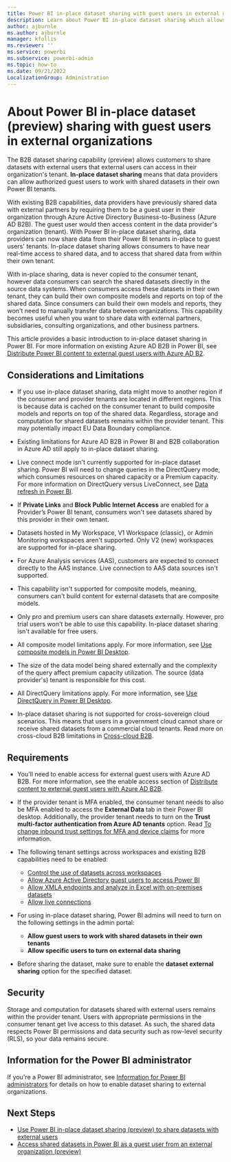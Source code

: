 ```yaml
---
title: Power BI in-place dataset sharing with guest users in external organizations(preview)
description: Learn about Power BI in-place dataset sharing which allows you to share datasets with external guest users in their own tenants.
author: ajburnle
ms.author: ajburnle
manager: kfollis
ms.reviewer: ''
ms.service: powerbi
ms.subservice: powerbi-admin
ms.topic: how-to
ms.date: 09/21/2022
LocalizationGroup: Administration
---
```


# About Power BI in-place dataset (preview) sharing with guest users in external organizations

The B2B dataset sharing capability (preview) allows customers to share datasets with external users that external users can access in their organization's tenant. **In-place dataset sharing** means that data providers can allow authorized guest users to work with shared datasets in their own Power BI tenants.

With existing B2B capabilities, data providers have previously shared data with external partners by requiring them to be a guest user in their organization through Azure Active Directory Business-to-Business (Azure AD B2B). The guest user would then access content in the data provider's organization (tenant). With Power BI in-place dataset sharing, data providers can now share data from their Power BI tenants in-place to guest users' tenants. In-place dataset sharing allows consumers to have near real-time access to shared data, and to access that shared data from within their own tenant.  

With in-place sharing, data is never copied to the consumer tenant, however data consumers can search the shared datasets directly in the source data systems. When consumers access these datasets in their own tenant, they can build their own composite models and reports on top of the shared data. Since consumers can build their own models and reports, they won't need to manually transfer data between organizations. This capability becomes useful when you want to share data with external partners, subsidiaries, consulting organizations, and other business partners. 

This article provides a basic introduction to in-place dataset sharing in Power BI. For more information on existing Azure AD B2B in Power BI, see [Distribute Power BI content to external guest users with Azure AD B2](../enterprise/service-admin-azure-ad-b2b.md).

## Considerations and Limitations 

- If you use in-place dataset sharing, data might move to another region if the consumer and provider tenants are located in different regions. This is because data is cached on the consumer tenant to build composite models and reports on top of the shared data. Regardless, storage and computation for shared datasets remains within the provider tenant. This may potentially impact EU Data Boundary compliance.

- Existing limitations for Azure AD B2B in Power BI and B2B collaboration in Azure AD still apply to in-place dataset sharing.  

- Live connect mode isn't currently supported for in-place dataset sharing. Power BI will need to change queries in the DirectQuery mode, which consumes resources on shared capacity or a Premium capacity. For more information on DirectQuery versus LiveConnect, see [Data refresh in Power BI](../connect-data/refresh-data.md#datasets-in-directquery-mode).

- If **Private Links** and **Block Public Internet Access** are enabled for a Provider’s Power BI tenant, consumers won't see datasets shared by this provider in their own tenant. 

- Datasets hosted in My Workspace, V1 Workspace (classic), or Admin Monitoring workspaces aren't supported. Only V2 (new) workspaces are supported for in-place sharing.

- For Azure Analysis services (AAS), customers are expected to connect directly to the AAS instance. Live connection to AAS data sources isn't supported.

- This capability isn't supported for composite models, meaning, consumers can't build content for external datasets that are composite models.

- Only pro and premium users can share datasets externally. However, pro trial users won't be able to use this capability. In-place dataset sharing isn't available for free users.  

- All composite model limitations apply. For more information, see [Use composite models in Power BI Desktop](../transform-model/desktop-composite-models.md#considerations-and-limitations). 

- The size of the data model being shared externally and the complexity of the query affect premium capacity utilization. The source (data provider's) tenant is responsible for this cost.

- All DirectQuery limitations apply. For more information, see [Use DirectQuery in Power BI Desktop](../connect-data/desktop-use-directquery.md#considerations-and-limitations).

- In-place dataset sharing is not supported for cross-sovereign cloud scenarios. This means that users in a government cloud cannot share or receive shared datasets from a commercial cloud tenants. Read more on cross-cloud B2B limitations in [Cross-cloud B2B](../enterprise/service-admin-azure-ad-b2b.md#cross-cloud-b2b).

## Requirements

- You'll need to enable access for external guest users with Azure AD B2B. For more information, see the enable access section of [Distribute content to external guest users with Azure AD B2B](../enterprise/service-admin-azure-ad-b2b.md#enable-access).

- If the provider tenant is MFA enabled, the consumer tenant needs to also be MFA enabled to access the **External Data** tab in their Power BI desktop. Additionally, the provider tenant needs to turn on the **Trust multi-factor authentication from Azure AD tenants** option. Read [To change inbound trust settings for MFA and device claims](https://learn.microsoft.com/azure/active-directory/external-identities/cross-tenant-access-settings-b2b-collaboration#to-change-inbound-trust-settings-for-mfa-and-device-claims) for more information.

- The following tenant settings across workspaces and existing B2B capabilities need to be enabled: 
    - [Control the use of datasets across workspaces](../connect-data/service-datasets-admin-across-workspaces.md)
    - [Allow Azure Active Directory guest users to access Power BI](../guidance/whitepaper-azure-b2b-power-bi.md) 
    - [Allow XMLA endpoints and analyze in Excel with on-premises datasets](../enterprise/service-premium-connect-tools.md)
    - [Allow live connections](../admin/service-admin-portal-export-sharing.md)

- For using in-place dataset sharing, Power BI admins will need to turn on the following settings in the admin portal: 
    - **Allow guest users to work with shared datasets in their own tenants**
    - **Allow specific users to turn on external data sharing** 

- Before sharing the dataset, make sure to enable the **dataset external sharing** option for the specified dataset. 

## Security

Storage and computation for datasets shared with external users remains within the provider tenant. Users with appropriate permissions in the consumer tenant get live access to this dataset. As such, the shared data respects Power BI permissions and data security such as row-level security (RLS), so your data remains secure. 

## Information for the Power BI administrator

If you're a Power BI administrator, see [Information for Power BI administrators](./service-dataset-external-org-share-admin.md) for details on how to enable dataset sharing to external organizations.

## Next Steps
- [Use Power BI in-place dataset sharing (preview) to share datasets with external users](service-dataset-external-org-share-provider.md)
- [Access shared datasets in Power BI as a guest user from an external organization (preview)](service-dataset-external-org-share-view.md)
